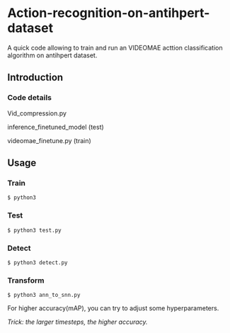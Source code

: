 # Action-recognition-on-antihpert-dataset
A quick code allowing to train and run an VIDEOMAE acttion classification algorithm on antihpert dataset.

## Introduction

### Code details

Vid_compression.py

inference_finetuned_model (test)

videomae_finetune.py (train)


## Usage

### Train
```
$ python3 
```
### Test
```
$ python3 test.py 
```
### Detect
```
$ python3 detect.py 
```
### Transform
```
$ python3 ann_to_snn.py
```
For higher accuracy(mAP), you can try to adjust some hyperparameters.

*Trick: the larger timesteps, the higher accuracy.*
